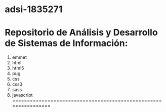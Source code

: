 # adsi-1835271
Repositorio de Análisis y Desarrollo de Sistemas de Información:
================================================================
1. emmet
2. html
3. html5
4. pug
5. css
6. css3
7. sass
8. javascript
================================================================
